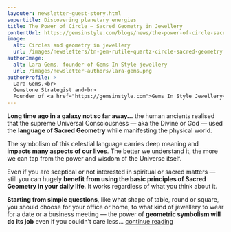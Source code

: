 ```yaml
---
layouter: newsletter-guest-story.html
supertitle: Discovering planetary energies
title: The Power of Circle – Sacred Geometry in Jewellery
contentUrl: https://gemsinstyle.com/blogs/news/the-power-of-circle-sacred-geometry-in-jewellery
image:
  alt: Circles and geometry in jewellery
  url: /images/newsletters/tn-gem-rutile-quartz-circle-sacred-geometry.jpg  
authorImage:
  alt: Lara Gems, founder of Gems In Style jewellery
  url: /images/newsletter-authors/lara-gems.png
authorProfile: >
  Lara Gems,<br>
  Gemstone Strategist and<br>
  Founder of <a href="https://gemsinstyle.com">Gems In Style Jewellery</a>
---
```


**Long time ago in a galaxy not so far away…** the human ancients realised that the supreme Universal Consciousness — aka the Divine or God — used the **language of Sacred Geometry** while manifesting the physical world.

The symbolism of this celestial language carries deep meaning and **impacts many aspects of our lives**. The better we understand it, the more we can tap from the power and wisdom of the Universe itself.

Even if you are sceptical or not interested in spiritual or sacred matters — still you can hugely **benefit from using the basic principles of Sacred Geometry in your daily life**. It works regardless of what you think about it. 

**Starting from simple questions**, like what shape of table, round or square, you should choose for your office or home, to what kind of jewellery to wear for a date or a business meeting — the power of **geometric symbolism will do its job** even if you couldn’t care less… [continue reading]($contentUrl)